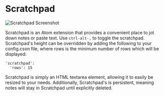 # Scratchpad

![Scratchpad Screenshot](http://i.imgur.com/Nfy2o6j.png)

Scratchpad is an Atom extension that provides a convenient place to jot
down notes or paste text. Use `ctrl-alt-,` to toggle the scratchpad. Scratchpad's
height can be overridden by adding the following to your config.cson file, where rows is the
minimum number of rows which will be displayed:

```
'scratchpad':
  'rows': 15
```

Scratchpad is simply an HTML textarea element, allowing it to easily be resized
to your needs. Additionally, Scratchpad's is persistent, meaning notes will
stay in Scratchpad until explicitly deleted.
